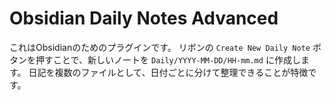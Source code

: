 # Obsidian Daily Notes Advanced

これはObsidianのためのプラグインです。
リボンの `Create New Daily Note` ボタンを押すことで、新しいノートを `Daily/YYYY-MM-DD/HH-mm.md`  に作成します。
日記を複数のファイルとして、日付ごとに分けて整理できることが特徴です。
